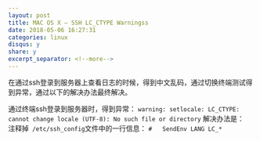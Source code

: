 ```yaml
---
layout: post
title: MAC OS X – SSH LC_CTYPE Warningss
date: 2018-05-06 16:27:31
categories: linux
disqus: y
share: y
excerpt_separator: <!--more-->
---
```


在通过ssh登录到服务器上查看日志的时候，得到中文乱码，通过切换终端测试得到异常，通过以下的解决办法最终解决。

<!--more-->

通过终端ssh登录到服务器时，得到异常：
`warning: setlocale: LC_CTYPE: cannot change locale (UTF-8): No such file or directory`
解决办法是：  
注释掉` /etc/ssh_config`文件中的一行信息：
`#   SendEnv LANG LC_*`  

